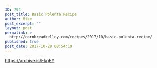```yaml
---
ID: 794
post_title: Basic Polenta Recipe
author: Mike
post_excerpt: ""
layout: post
permalink: >
  http://cornbreadkelley.com/recipes/2017/10/basic-polenta-recipe/
published: true
post_date: 2017-10-29 08:54:19
---
```

https://archive.is/EkpEY